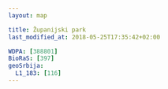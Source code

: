 ```yaml
---
layout: map

title: Županijski park
last_modified_at: 2018-05-25T17:35:42+02:00

WDPA: [388801]
BioRaS: [397]
geoSrbija:
  L1_183: [116]
---
```

